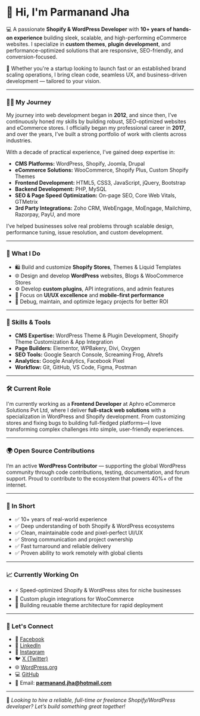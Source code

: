 # 👋 Hi, I'm Parmanand Jha

💻 A passionate **Shopify & WordPress Developer** with **10+ years of hands-on experience** building sleek, scalable, and high-performing eCommerce websites. I specialize in **custom themes**, **plugin development**, and performance-optimized solutions that are responsive, SEO-friendly, and conversion-focused.

🔧 Whether you're a startup looking to launch fast or an established brand scaling operations, I bring clean code, seamless UX, and business-driven development — tailored to your vision.

---

### 👨‍💻 My Journey

My journey into web development began in **2012**, and since then, I’ve continuously honed my skills by building robust, SEO-optimized websites and eCommerce stores. I officially began my professional career in **2017**, and over the years, I’ve built a strong portfolio of work with clients across industries.

With a decade of practical experience, I’ve gained deep expertise in:

- **CMS Platforms:** WordPress, Shopify, Joomla, Drupal  
- **eCommerce Solutions:** WooCommerce, Shopify Plus, Custom Shopify Themes  
- **Frontend Development:** HTML5, CSS3, JavaScript, jQuery, Bootstrap  
- **Backend Development:** PHP, MySQL  
- **SEO & Page Speed Optimization:** On-page SEO, Core Web Vitals, GTMetrix  
- **3rd Party Integrations:** Zoho CRM, WebEngage, MoEngage, Mailchimp, Razorpay, PayU, and more  

I’ve helped businesses solve real problems through scalable design, performance tuning, issue resolution, and custom development.

---

### 💼 What I Do

- 🛍️ Build and customize **Shopify Stores**, Themes & Liquid Templates  
- 🌐 Design and develop **WordPress** websites, Blogs & WooCommerce Stores  
- ⚙️ Develop **custom plugins**, API integrations, and admin features  
- 🎯 Focus on **UI/UX excellence** and **mobile-first performance**  
- 🔧 Debug, maintain, and optimize legacy projects for better ROI  

---

### 🧠 Skills & Tools

- **CMS Expertise:** WordPress Theme & Plugin Development, Shopify Theme Customization & App Integration  
- **Page Builders:** Elementor, WPBakery, Divi, Oxygen  
- **SEO Tools:** Google Search Console, Screaming Frog, Ahrefs  
- **Analytics:** Google Analytics, Facebook Pixel  
- **Workflow:** Git, GitHub, VS Code, Figma, Postman  

---

### 🛠️ Current Role

I'm currently working as a **Frontend Developer** at Aphro eCommerce Solutions Pvt Ltd, where I deliver **full-stack web solutions** with a specialization in WordPress and Shopify development. From customizing stores and fixing bugs to building full-fledged platforms—I love transforming complex challenges into simple, user-friendly experiences.

---

### 🌍 Open Source Contributions

I’m an active **WordPress Contributor** — supporting the global WordPress community through code contributions, testing, documentation, and forum support. Proud to contribute to the ecosystem that powers 40%+ of the internet.

---

### 🎯 In Short

- ✅ 10+ years of real-world experience  
- ✅ Deep understanding of both Shopify & WordPress ecosystems  
- ✅ Clean, maintainable code and pixel-perfect UI/UX  
- ✅ Strong communication and project ownership  
- ✅ Fast turnaround and reliable delivery  
- ✅ Proven ability to work remotely with global clients  

---

### 📈 Currently Working On

- ⚡ Speed-optimized Shopify & WordPress sites for niche businesses  
- 🔌 Custom plugin integrations for WooCommerce  
- 🧠 Building reusable theme architecture for rapid deployment  

---

### 🤝 Let's Connect

- 📘 [Facebook](https://facebook.com/parmanand.jha)  
- 🔗 [LinkedIn](https://www.linkedin.com/in/parmanandjha)  
- 📸 [Instagram](https://www.instagram.com/jha_b2/)  
- 🐦 [X (Twitter)](https://x.com/jha_b2)  
- 🌐 [WordPress.org](https://profiles.wordpress.org/jhaparmanand/)  
- 💻 [GitHub](https://github.com/parmanand-aphro)  
- 📧 Email: **parmanand.jha@hotmail.com**

---

💼 *Looking to hire a reliable, full-time or freelance Shopify/WordPress developer? Let’s build something great together!*

